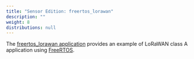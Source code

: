 ```yaml
---
title: "Sensor Edition: freertos_lorawan"
description: ""
weight: 8
distributions: null
---
```


The [freertos_lorawan application](https://github.com/TheThingsIndustries/generic-node-se/tree/develop/Software/app/freertos_lorawan) provides an example of LoRaWAN class A application using [FreeRTOS](https://docs.aws.amazon.com/freertos/index.html).
